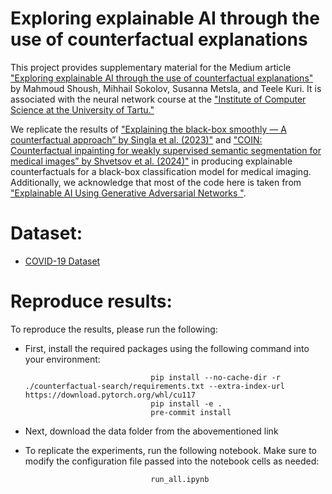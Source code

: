 # Exploring explainable AI through the use of counterfactual explanations


This project provides supplementary material for the Medium article ["Exploring explainable AI through the use of counterfactual explanations"]([https://arxiv.org/abs/2307.06564](https://medium.com/@hrm.michael/exploring-explainable-ai-through-the-use-of-counterfactual-explanations-d66c2c08e8ec)) by Mahmoud Shoush, Mihhail Sokolov, Susanna Metsla, and Teele Kuri. It is associated with the neural network course at the ["Institute of Computer Science at the University of Tartu."](https://courses.cs.ut.ee/2024/nn/spring) 


We replicate the results of ["Explaining the black-box smoothly — A counterfactual approach” by Singla et al. (2023)"](https://www.sciencedirect.com/science/article/abs/pii/S1361841522003498?via=ihub) and ["COIN: Counterfactual inpainting for weakly supervised semantic segmentation for medical images” by Shvetsov et al. (2024)"](https://arxiv.org/abs/2404.12832) in producing explainable counterfactuals for a black-box classification model for medical imaging. Additionally, we acknowledge that most of the code here is taken from  ["Explainable AI Using Generative Adversarial Networks "](https://github.com/Dmytro-Shvetsov/counterfactual-search/tree/main).


# Dataset: 
* [COVID-19 Dataset](https://www.kaggle.com/datasets/imdevskp/corona-virus-report)



# Reproduce results:
To reproduce the results, please run the following:

* First, install the required packages using the following command into your environment: 

                                  pip install --no-cache-dir -r ./counterfactual-search/requirements.txt --extra-index-url https://download.pytorch.org/whl/cu117
                                  pip install -e .
                                  pre-commit install
                  

* Next, download the data folder from the abovementioned link

* To replicate the experiments, run the following notebook. Make sure to modify the configuration file passed into the notebook cells as needed:
 
                                  run_all.ipynb
  
                         

         

